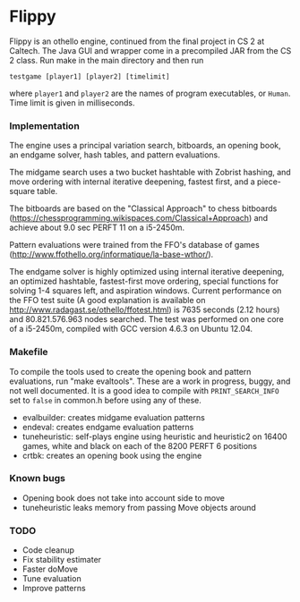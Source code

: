 # Flippy
Flippy is an othello engine, continued from the final project in CS 2 at Caltech. The Java GUI and wrapper come in a precompiled JAR from the CS 2 class. Run make in the main
directory and then run

`testgame [player1] [player2] [timelimit]`

where `player1` and `player2` are the names of program executables, or `Human`.
Time limit is given in milliseconds.

### Implementation
The engine uses a principal variation search, bitboards, an opening book, an endgame solver, hash tables, and pattern evaluations.

The midgame search uses a two bucket hashtable with Zobrist hashing, and move ordering with internal iterative deepening, fastest first, and a piece-square table.

The bitboards are based on the "Classical Approach" to chess bitboards (https://chessprogramming.wikispaces.com/Classical+Approach) and achieve about 9.0 sec PERFT 11 on a i5-2450m.

Pattern evaluations were trained from the FFO's database of games (http://www.ffothello.org/informatique/la-base-wthor/).

The endgame solver is highly optimized using internal iterative deepening, an optimized hashtable, fastest-first move ordering, special functions for solving 1-4 squares left, and aspiration windows. Current performance on the FFO test suite (A good explanation is available on http://www.radagast.se/othello/ffotest.html) is 7635 seconds (2.12 hours) and 80.821.576.963 nodes searched. The test was performed on one core of a i5-2450m, compiled with GCC version 4.6.3 on Ubuntu 12.04.

### Makefile
To compile the tools used to create the opening book and pattern evaluations, run "make evaltools". These are a work in progress, buggy, and not well documented. It is a good idea to compile with `PRINT_SEARCH_INFO` set to `false` in common.h before using any of these.
 - evalbuilder: creates midgame evaluation patterns
 - endeval: creates endgame evaluation patterns
 - tuneheuristic: self-plays engine using heuristic and heuristic2 on 16400 games, white and black on each of the 8200 PERFT 6 positions
 - crtbk: creates an opening book using the engine


### Known bugs
 - Opening book does not take into account side to move
 - tuneheuristic leaks memory from passing Move objects around

### TODO
 - Code cleanup
 - Fix stability estimater
 - Faster doMove
 - Tune evaluation
 - Improve patterns
